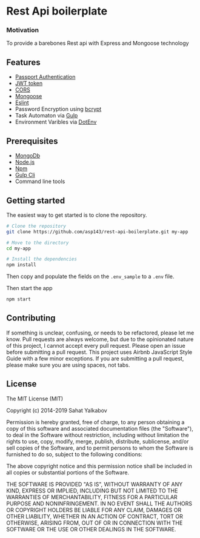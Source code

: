 # Rest Api boilerplate

### Motivation
To provide a barebones Rest api with Express and Mongoose technology

## Features
- [Passport Authentication](http://www.passportjs.org/)
- [JWT token](https://jwt.io/)
- [CORS](https://github.com/expressjs/cors#readme)
- [Mongoose](https://mongoosejs.com/)
- [Eslint](https://eslint.org/)
- Password Encryption using [bcrypt](https://www.npmjs.com/package/bcrypt)
- Task Automaton via [Gulp](https://gulpjs.com/)
- Environment Varibles via [DotEnv](https://www.npmjs.com/package/dotenv)


## Prerequisites
- [MongoDb](https://www.mongodb.com/)
- [Node.js](https://nodejs.org/en/)
- [Npm](https://www.npmjs.com/)
- [Gulp Cli](https://gulpjs.com/)
- Command line tools

## Getting started
The easiest way to get started is to clone the repository.
```bash
# Clone the repository
git clone https://github.com/asp143/rest-api-boilerplate.git my-app

# Move to the directory
cd my-app

# Install the dependencies
npm install
```
Then copy and populate the fields on the `.env_sample` to a `.env` file.

Then start the app
```bash
npm start
```
## Contributing

If something is unclear, confusing, or needs to be refactored, please let me know. Pull requests are always welcome, but due to the opinionated nature of this project, I cannot accept every pull request. Please open an issue before submitting a pull request. This project uses Airbnb JavaScript Style Guide with a few minor exceptions. If you are submitting a pull request, please make sure you are using spaces, not tabs.

## License

The MIT License (MIT)

Copyright (c) 2014-2019 Sahat Yalkabov

Permission is hereby granted, free of charge, to any person obtaining a copy of this software and associated documentation files (the "Software"), to deal in the Software without restriction, including without limitation the rights to use, copy, modify, merge, publish, distribute, sublicense, and/or sell copies of the Software, and to permit persons to whom the Software is furnished to do so, subject to the following conditions:

The above copyright notice and this permission notice shall be included in all copies or substantial portions of the Software.

THE SOFTWARE IS PROVIDED "AS IS", WITHOUT WARRANTY OF ANY KIND, EXPRESS OR IMPLIED, INCLUDING BUT NOT LIMITED TO THE WARRANTIES OF MERCHANTABILITY, FITNESS FOR A PARTICULAR PURPOSE AND NONINFRINGEMENT. IN NO EVENT SHALL THE AUTHORS OR COPYRIGHT HOLDERS BE LIABLE FOR ANY CLAIM, DAMAGES OR OTHER LIABILITY, WHETHER IN AN ACTION OF CONTRACT, TORT OR OTHERWISE, ARISING FROM, OUT OF OR IN CONNECTION WITH THE SOFTWARE OR THE USE OR OTHER DEALINGS IN THE SOFTWARE.